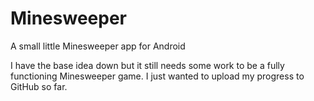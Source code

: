 # Minesweeper
A small little Minesweeper app for Android

I have the base idea down but it still needs some work to be a fully functioning Minesweeper game. I just wanted to upload my progress to GitHub so far.
